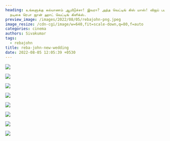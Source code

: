 ```yaml
---
heading: உங்களுக்கு கல்யாணம் ஆயிடுச்சா! இவரா? அந்த வெட்டிங் கிஸ் மாஸ்! விஜய் பட
  நடிகை ரெபா ஜான் ஹாட் வெட்டிங் கிளிக்ஸ்.
preview_image: /images/2022/08/05/rebajohn-png.jpeg
image_resize: /cdn-cgi/image/w=640,fit=scale-down,q=80,f=auto
categories: cinema
authors: Sivakumar
tags:
  - rebajohn
title: reba-john-new-wedding
date: 2022-08-05 12:05:39 +0530
---
```

![](/images/2022/08/05/rebajohn.jpeg)

![](/images/2022/08/05/rebajohn2.jpeg)

![](/images/2022/08/05/rebajohn4.jpeg)

![](/images/2022/08/05/rebajohn6.jpeg)

![](/images/2022/08/05/rebajohn8.jpeg)

![](/images/2022/08/05/rebajohn88.jpeg)

![](/images/2022/08/05/rebajohn22.jpeg)

![](/images/2022/08/05/rebajohn10.jpeg)